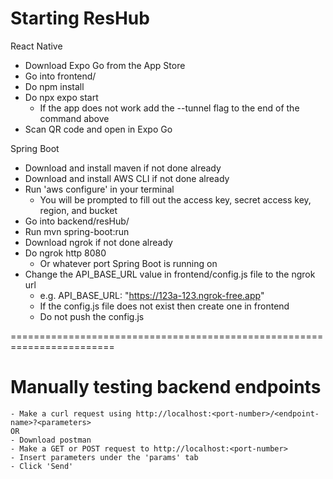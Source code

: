 # Starting ResHub
React Native
- Download Expo Go from the App Store
- Go into frontend/
- Do npm install
- Do npx expo start
    - If the app does not work add the --tunnel flag to the end of the command above
- Scan QR code and open in Expo Go

Spring Boot
- Download and install maven if not done already
- Download and install AWS CLI if not done already
- Run 'aws configure' in your terminal
    - You will be prompted to fill out the access key, secret access key, region, and bucket
- Go into backend/resHub/
- Run mvn spring-boot:run
- Download ngrok if not done already
- Do ngrok http 8080
    - Or whatever port Spring Boot is running on
- Change the API_BASE_URL value in frontend/config.js file to the ngrok url
    - e.g. API_BASE_URL: "https://123a-123.ngrok-free.app"
    - If the config.js file does not exist then create one in frontend
    - Do not push the config.js

========================================================================

# Manually testing backend endpoints
    - Make a curl request using http://localhost:<port-number>/<endpoint-name>?<parameters>
    OR
    - Download postman
    - Make a GET or POST request to http://localhost:<port-number>
    - Insert parameters under the 'params' tab
    - Click 'Send'